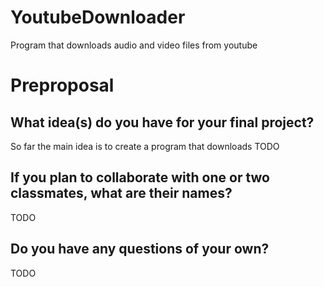 # YoutubeDownloader
Program that downloads audio and video files from youtube
# Preproposal

## What idea(s) do you have for your final project?
So far the main idea is to create a program that downloads 
TODO

## If you plan to collaborate with one or two classmates, what are their names?

TODO

## Do you have any questions of your own?

TODO
